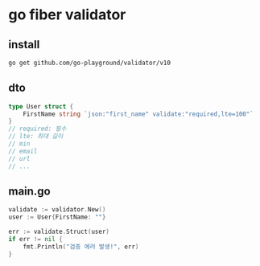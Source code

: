 # go fiber validator

## install

```sh
go get github.com/go-playground/validator/v10
```

## dto

```go
type User struct {
    FirstName string `json:"first_name" validate:"required,lte=100"`
}
// required: 필수
// lte: 최대 길이
// min
// email
// url
// ...
```

## main.go

```go
validate := validator.New()
user := User{FirstName: ""}

err := validate.Struct(user)
if err != nil {
	fmt.Println("검증 에러 발생!", err)
}
```
